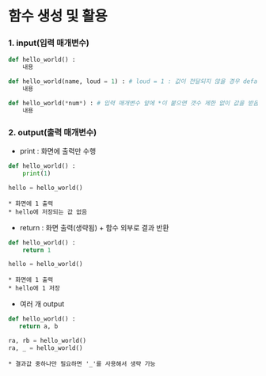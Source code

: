 # 함수 생성 및 활용

### 1. input(입력 매개변수)
```python
def hello_world() : 
    내용
```

```python
def hello_world(name, loud = 1) : # loud = 1 : 값이 전달되지 않을 경우 defalut 적용값 설정
    내용
```

```python
def hello_world(*num*) : # 입력 매개변수 앞에 *이 붙으면 갯수 제한 없이 값을 받음
    내용
```

### 2. output(출력 매개변수)

 * print : 화면에 출력만 수행
```python
def hello_world() :
    print(1)

hello = hello_world()
```
    * 화면에 1 출력
    * hello에 저장되는 값 없음

 * return : 화면 출력(생략됨) + 함수 외부로 결과 반환
```python
def hello_world() :
    return 1

hello = hello_world()
```
    * 화면에 1 출력
    * hello에 1 저장

 * 여러 개 output
 ```python
def hello_world() :
    return a, b

ra, rb = hello_world()
ra, _ = hello_world()
```
    * 결과값 중하나만 필요하면 '_'를 사용해서 생략 가능